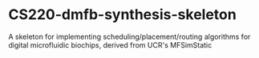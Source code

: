 # CS220-dmfb-synthesis-skeleton
A skeleton for implementing scheduling/placement/routing algorithms for digital microfluidic biochips, derived from UCR's MFSimStatic
